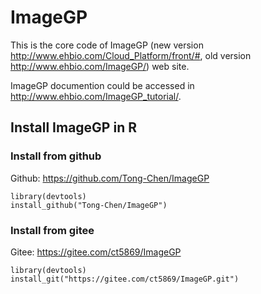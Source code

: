 # ImageGP

This is the core code of ImageGP (new version <http://www.ehbio.com/Cloud_Platform/front/#>, old version <http://www.ehbio.com/ImageGP/>) web site.

ImageGP documention could be accessed in <http://www.ehbio.com/ImageGP_tutorial/>.


## Install ImageGP in R

### Install from github

Github: https://github.com/Tong-Chen/ImageGP

```
library(devtools)
install_github("Tong-Chen/ImageGP")
```

### Install from gitee

Gitee: https://gitee.com/ct5869/ImageGP

```
library(devtools)
install_git("https://gitee.com/ct5869/ImageGP.git")
```


